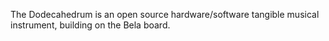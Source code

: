 The Dodecahedrum is an open source 
hardware/software tangible musical 
instrument, building on the Bela board.
